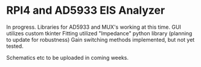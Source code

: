 # RPI4 and AD5933 EIS Analyzer
 In progress.
 Libraries for AD5933 and MUX's working at this time.
 GUI utilizes custom tkinter
 Fitting utilized "Impedance" python library (planning to update for robustness)
 Gain switching methods implemented, but not yet tested.

 Schematics etc to be uploaded in coming weeks.

